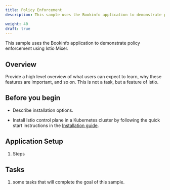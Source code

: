 ```yaml
---
title: Policy Enforcement
description: This sample uses the Bookinfo application to demonstrate policy enforcement using Istio Mixer.

weight: 40
draft: true
---
```


This sample uses the Bookinfo application to demonstrate policy enforcement using Istio Mixer.

## Overview

Provide a high level overview of what users can expect to learn, why these
features are important, and so on. This is not a task, but a feature of
Istio.

## Before you begin

* Describe installation options.

* Install Istio control plane in a Kubernetes cluster by following the quick start instructions in the
[Installation guide](/docs/setup/kubernetes/quick-start/).

## Application Setup

1. Steps

## Tasks

1. some tasks that will complete the goal of this sample.
